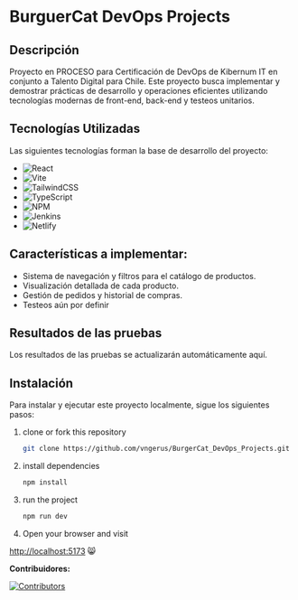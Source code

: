 # BurguerCat DevOps Projects

## Descripción

Proyecto en PROCESO para Certificación de DevOps de Kibernum IT en conjunto a Talento Digital para Chile. Este proyecto busca implementar y demostrar prácticas de desarrollo y operaciones eficientes utilizando tecnologías modernas de front-end, back-end y testeos unitarios.

## Tecnologías Utilizadas

Las siguientes tecnologías forman la base de desarrollo del proyecto:

- ![React](https://img.shields.io/badge/react-%2320232a.svg?style=for-the-badge&logo=react&logoColor=%2361DAFB)
- ![Vite](https://img.shields.io/badge/vite-%23646CFF.svg?style=for-the-badge&logo=vite&logoColor=white)
- ![TailwindCSS](https://img.shields.io/badge/tailwindcss-%2338B2AC.svg?style=for-the-badge&logo=tailwind-css&logoColor=white)
- ![TypeScript](https://img.shields.io/badge/typescript-%23007ACC.svg?style=for-the-badge&logo=typescript&logoColor=white)
- ![NPM](https://img.shields.io/badge/NPM-%23CB3837.svg?style=for-the-badge&logo=npm&logoColor=white)
- ![Jenkins](https://img.shields.io/badge/jenkins-%232C5263.svg?style=for-the-badge&logo=jenkins&logoColor=white)
- ![Netlify](https://img.shields.io/badge/netlify-%23000000.svg?style=for-the-badge&logo=netlify&logoColor=#00C7B7)

## Características a implementar:

- Sistema de navegación y filtros para el catálogo de productos.
- Visualización detallada de cada producto.
- Gestión de pedidos y historial de compras.
- Testeos aún por definir

## Resultados de las pruebas

<!-- TEST RESULTS START -->

Los resultados de las pruebas se actualizarán automáticamente aquí.

<!-- TEST RESULTS END -->

## Instalación

Para instalar y ejecutar este proyecto localmente, sigue los siguientes pasos:

1. clone or fork this repository

   ```sh
   git clone https://github.com/vngerus/BurgerCat_DevOps_Projects.git
   ```

2. install dependencies

   ```bash
   npm install
   ```

3. run the project
   ```bash
   npm run dev
   ```
4. Open your browser and visit

[http://localhost:5173](http://localhost:5173) 😸

**Contribuidores:**

[![Contributors](https://contrib.rocks/image?repo=vngerus/BurgerCat_DevOps_Projects)](https://github.com/vngerus/BurgerCat_DevOps_Projects/graphs/contributors)
